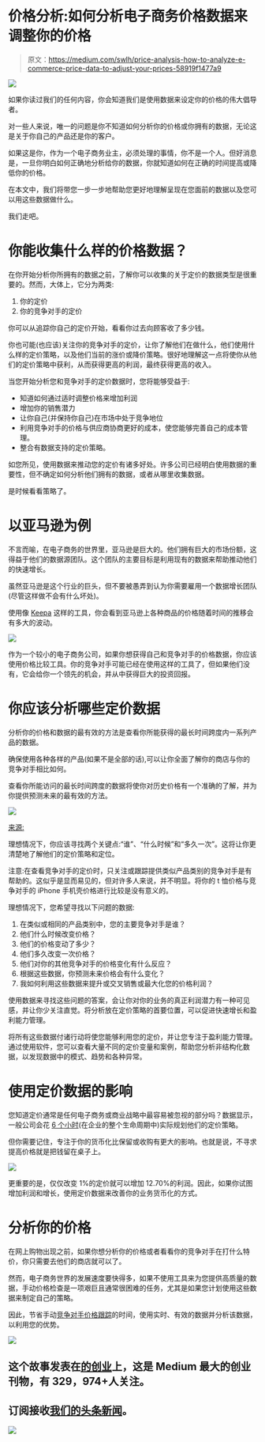 # 价格分析:如何分析电子商务价格数据来调整你的价格

> 原文：<https://medium.com/swlh/price-analysis-how-to-analyze-e-commerce-price-data-to-adjust-your-prices-58919f1477a9>

![](img/38095c8e04c5576d4b5ee6480cc12fa0.png)

如果你读过我们的任何内容，你会知道我们是使用数据来设定你的价格的伟大倡导者。

对一些人来说，唯一的问题是你不知道如何分析你的价格或你拥有的数据，无论这是关于你自己的产品还是你的客户。

如果这是你，作为一个电子商务业主，必须处理的事情，你不是一个人。但好消息是，一旦你明白如何正确地分析给你的数据，你就知道如何在正确的时间提高或降低你的价格。

在本文中，我们将带您一步一步地帮助您更好地理解呈现在您面前的数据以及您可以用这些数据做什么。

我们走吧。

# 你能收集什么样的价格数据？

在你开始分析你所拥有的数据之前，了解你可以收集的关于定价的数据类型是很重要的。然而，大体上，它分为两类:

1.  你的定价
2.  你的竞争对手的定价

你可以从追踪你自己的定价开始，看看你过去向顾客收了多少钱。

你也可能(也应该)关注你的竞争对手的定价，让你了解他们在做什么，他们使用什么样的定价策略，以及他们当前的涨价或降价策略。很好地理解这一点将使你从他们的定价策略中获利，从而获得更高的利润，最终获得更高的收入。

当您开始分析您和竞争对手的定价数据时，您将能够受益于:

*   知道如何通过适时调整价格来增加利润
*   增加你的销售潜力
*   让你自己(并保持你自己)在市场中处于竞争地位
*   利用竞争对手的价格与供应商协商更好的成本，使您能够完善自己的成本管理。
*   整合有数据支持的定价策略。

如您所见，使用数据来推动您的定价有诸多好处。许多公司已经明白使用数据的重要性，但不确定如何分析他们拥有的数据，或者从哪里收集数据。

是时候看看策略了。

# 以亚马逊为例

不言而喻，在电子商务的世界里，亚马逊是巨大的。他们拥有巨大的市场份额，这得益于他们的数据源团队。这个团队的主要目标是利用现有的数据来帮助推动他们的快速增长。

虽然亚马逊是这个行业的巨头，但不要被愚弄到认为你需要雇用一个数据增长团队(尽管这样做不会有什么坏处)。

使用像 [Keepa](https://keepa.com/#!product/1-B00LAD9G2O) 这样的工具，你会看到亚马逊上各种商品的价格随着时间的推移会有多大的波动。

![](img/b0dfb82b7a3b5f6d52b856db6b5fcc55.png)

作为一个较小的电子商务公司，如果你想获得自己和竞争对手的价格数据，你应该使用价格比较工具。你的竞争对手可能已经在使用这样的工具了，但如果他们没有，它会给你一个领先的机会，并从中获得巨大的投资回报。

# 你应该分析哪些定价数据

分析你的价格和数据的最有效的方法是查看你所能获得的最长时间跨度内一系列产品的数据。

确保使用各种各样的产品(如果不是全部的话),可以让你全面了解你的商店与你的竞争对手相比如何。

查看你所能访问的最长时间跨度的数据将使你对历史价格有一个准确的了解，并为你提供预测未来的最有效的方法。

![](img/e4ee87f232b40ee393172da62e028dda.png)

[来源:](https://prisync.com/demo/panel)

理想情况下，你应该寻找两个关键点:“谁”、“什么时候”和“多久一次”。这将让你更清楚地了解他们的定价策略和定位。

注意:在查看竞争对手的定价时，只关注或跟踪提供类似产品类别的竞争对手是有帮助的。这似乎是显而易见的，但对许多人来说，并不明显。将你的 t 恤价格与竞争对手的 iPhone 手机壳价格进行比较是没有意义的。

理想情况下，您希望寻找以下问题的数据:

1.  在类似或相同的产品类别中，您的主要竞争对手是谁？
2.  他们什么时候改变价格？
3.  他们的价格变动了多少？
4.  他们多久改变一次价格？
5.  他们对你的其他竞争对手的价格变化有什么反应？
6.  根据这些数据，你预测未来价格会有什么变化？
7.  我如何利用这些数据来提升或交叉销售或最大化您的价格利润？

使用数据来寻找这些问题的答案，会让你对你的业务的真正利润潜力有一种可见感，并让你少关注直觉。将分析放在定价策略的首要位置，可以促进快速增长和盈利能力管理。

将所有这些数据付诸行动将使您能够利用您的定价，并让您专注于盈利能力管理。通过使用软件，您可以查看大量不同的定价变量和案例，帮助您分析非结构化数据，以发现数据中的模式、趋势和各种异常。

# 使用定价数据的影响

您知道定价通常是任何电子商务或商业战略中最容易被忽视的部分吗？数据显示，一般公司会花 [6 个小时](https://www.priceintelligently.com/blog/5-steps-to-a-successful-price-increase)(在企业的整个生命周期中)实际规划他们的定价策略。

但你需要记住，专注于你的货币化比保留或收购有更大的影响。也就是说，不寻求提高价格就是把钱留在桌子上。

![](img/5c0894662352a108fa97b7053dc384fa.png)

更重要的是，仅仅改变 1%的定价就可以增加 12.70%的利润。因此，如果你试图增加利润和增长，使用定价数据来改善你的业务货币化的方式。

# 分析你的价格

在网上购物出现之前，如果你想分析你的价格或者看看你的竞争对手在打什么特价，你只需要去他们的商店就可以了。

然而，电子商务世界的发展速度要快得多，如果不使用工具来为您提供高质量的数据，手动价格检查是一项艰巨且通常很困难的任务，尤其是如果您计划使用这些数据来制定自己的策略。

因此，节省手动[竞争对手价格跟踪](https://prisync.com)的时间，使用实时、有效的数据并分析该数据，以利用您的优势。

[![](img/308a8d84fb9b2fab43d66c117fcc4bb4.png)](https://medium.com/swlh)

## 这个故事发表在[的创业](https://medium.com/swlh)上，这是 Medium 最大的创业刊物，有 329，974+人关注。

## 订阅接收[我们的头条新闻](http://growthsupply.com/the-startup-newsletter/)。

[![](img/b0164736ea17a63403e660de5dedf91a.png)](https://medium.com/swlh)